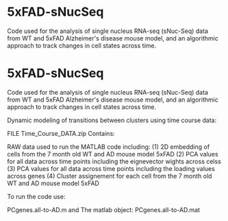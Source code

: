 # 5xFAD-sNucSeq
Code used for the analysis of single nucleus RNA-seq (sNuc-Seq) data from WT and 5xFAD Alzheimer's disease mouse model, and an algorithmic approach to track changes in cell states across time. 

# 5xFAD-sNucSeq
Code used for the analysis of single nucleus RNA-seq (sNuc-Seq) data from WT and 5xFAD Alzheimer's disease mouse model, and an algorithmic approach to track changes in cell states across time. 

Dynamic modeling of transitions between clusters using time course data:

FILE Time_Course_DATA.zip Contains:

RAW data used to run the MATLAB code including: (1) 2D embedding of cells from the 7 month old WT and AD mouse model 5xFAD 
(2) PCA values for all data across time points including the eignevector wights across celss 
(3) PCA values for all data across time points including the loading values across genes 
(4) Cluster assignement for each cell from the 7 month old WT and AD mouse model 5xFAD 

To run the code use:

PCgenes.all-to-AD.m and The matlab object: PCgenes.all-to-AD.mat

